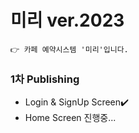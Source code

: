 # 미리 ver.2023

```
👉 카페 예약시스템 '미리'입니다.
```


### 1차 Publishing

* Login & SignUp Screen✔️
* Home Screen 진행중...
